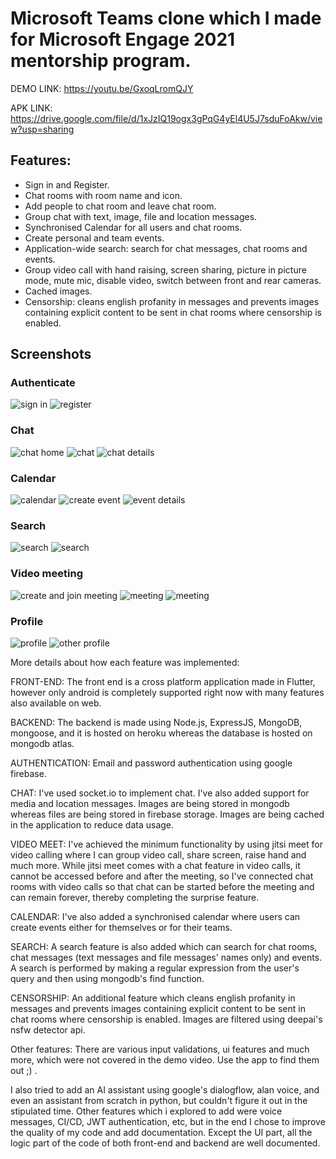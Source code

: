 # Microsoft Teams clone which I made for Microsoft Engage 2021 mentorship program.

DEMO LINK: https://youtu.be/GxoqLromQJY

APK LINK: https://drive.google.com/file/d/1xJzIQ19ogx3gPqG4yEl4U5J7sduFoAkw/view?usp=sharing

## Features:
- Sign in and Register.
- Chat rooms with room name and icon.
- Add people to chat room and leave chat room.
- Group chat with text, image, file and location messages.
- Synchronised Calendar for all users and chat rooms.
- Create personal and team events.
- Application-wide search: search for chat messages, chat rooms and events.
- Group video call with hand raising, screen sharing, picture in picture mode, mute mic, disable video, switch between front and rear cameras.
- Cached images.
- Censorship: cleans english profanity in messages and prevents images containing explicit content to be sent in chat rooms where censorship is enabled.

## Screenshots
### Authenticate 
![sign in](./screenshots/sign_in.png)
![register](./screenshots/register.png)
### Chat
![chat home](./screenshots/chat_home.png)
![chat](./screenshots/chat.png)
![chat details](./screenshots/chat_details.png)
### Calendar
![calendar](./screenshots/calendar.png)
![create event](./screenshots/create_event.png)
![event details](./screenshots/event_details.png)
### Search
![search](./screenshots/search1.png)
![search](./screenshots/search2.png)
### Video meeting
![create and join meeting](./screenshots/create_join_meet.png)
![meeting](./screenshots/meet.png)
![meeting](./screenshots/meet_pip_screen_share.png)
### Profile
![profile](./screenshots/profile.png)
![other profile](./screenshots/other_profile.png)

More details about how each feature was implemented:

FRONT-END: The front end is a cross platform application made in Flutter, however only android is completely supported right now with many features also available on web.

BACKEND: The backend is made using Node.js, ExpressJS, MongoDB, mongoose, and it is hosted on heroku whereas the database is hosted on mongodb atlas.

AUTHENTICATION: Email and password authentication using google firebase.

CHAT: I've used socket.io to implement chat. I've also added support for media and location messages. Images are being stored in mongodb whereas files are being stored in firebase storage. Images are being cached in the application to reduce data usage.

VIDEO MEET: I've achieved the minimum functionality by using jitsi meet for video calling where I can group video call, share screen, raise hand and much more. While jitsi meet comes with a chat feature in video calls, it cannot be accessed before and after the meeting, so I've connected chat rooms with video calls so that chat can be started before the meeting and can remain forever, thereby completing the surprise feature.

CALENDAR: I've also added a synchronised calendar where users can create events either for themselves or for their teams.

SEARCH: A search feature is also added which can search for chat rooms, chat messages (text messages and file messages' names only) and events. A search is performed by making a regular expression from the user's query and then using mongodb's find function.

CENSORSHIP: An additional feature which cleans english profanity in messages and prevents images containing explicit content to be sent in chat rooms where censorship is enabled. Images are filtered using deepai's nsfw detector api.

Other features: There are various input validations, ui features and much more, which were not covered in the demo video. Use the app to find them out ;) .

I also tried to add an AI assistant using google's dialogflow, alan voice, and even an assistant from scratch in python, but couldn't figure it out in the stipulated time. Other features which i explored to add were voice messages, CI/CD, JWT authentication, etc, but in the end I chose to improve the quality of my code and add documentation. Except the UI part, all the logic part of the code of both front-end and backend are well documented.
